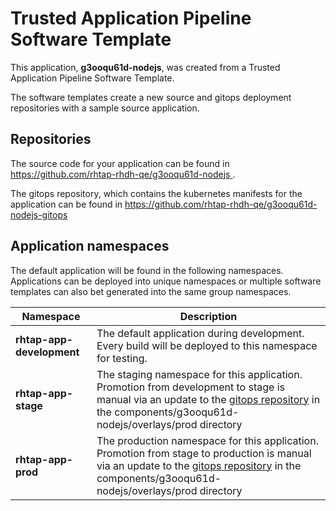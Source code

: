 # Trusted Application Pipeline Software Template

This application, **g3ooqu61d-nodejs**, was created from a Trusted Application Pipeline Software Template.

The software templates create a new source and gitops deployment repositories with a sample source application. 

## Repositories

The source code for your application can be found in [https://github.com/rhtap-rhdh-qe/g3ooqu61d-nodejs ](https://github.com/rhtap-rhdh-qe/g3ooqu61d-nodejs ).
 
The gitops repository, which contains the kubernetes manifests for the application can be found in 
[https://github.com/rhtap-rhdh-qe/g3ooqu61d-nodejs-gitops ](https://github.com/rhtap-rhdh-qe/g3ooqu61d-nodejs-gitops ) 

## Application namespaces 

The default application will be found in the following namespaces. Applications can be deployed into unique namespaces or multiple software templates can also bet generated into the same group namespaces.  

|  Namespace   |  Description   |  
| -------- | -------- |   
| **rhtap-app-development** | The default application during development. Every build will be deployed to this namespace for testing. | 
| **rhtap-app-stage** | The staging namespace for this application. Promotion from development to stage is manual via an update to the [gitops repository](https://github.com/rhtap-rhdh-qe/g3ooqu61d-nodejs-gitops ) in the components/g3ooqu61d-nodejs/overlays/prod directory |  
| **rhtap-app-prod** | The production namespace for this application. Promotion from stage to production is manual via an update to the [gitops repository](https://github.com/rhtap-rhdh-qe/g3ooqu61d-nodejs-gitops ) in the components/g3ooqu61d-nodejs/overlays/prod directory | 